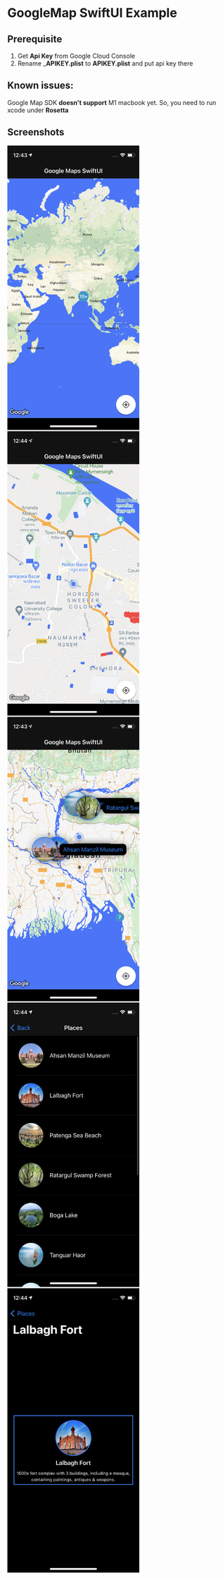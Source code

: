 # GoogleMap SwiftUI Example

## Prerequisite
 1. Get  __Api Key__ from Google Cloud Console
 2. Rename ___APIKEY.plist__ to __APIKEY.plist__ and put api key there
 
## Known issues:
Google Map SDK __doesn't support__ M1 macbook yet. So, you need to run xcode under __Rosetta__

## Screenshots
<img src="https://github.com/SNNafi/GoogleMapSwiftUI/blob/main/Pictures/Screenshot1.png?raw=true" width="300" height="645">
<img src="https://github.com/SNNafi/GoogleMapSwiftUI/blob/main/Pictures/Screenshot2.png?raw=true" width="300" height="645">
<img src="https://github.com/SNNafi/GoogleMapSwiftUI/blob/main/Pictures/Screenshot3.png?raw=true" width="300" height="645">
<img src="https://github.com/SNNafi/GoogleMapSwiftUI/blob/main/Pictures/Screenshot4.png?raw=true" width="300" height="645">
<img src="https://github.com/SNNafi/GoogleMapSwiftUI/blob/main/Pictures/Screenshot5.png?raw=true" width="300" height="645">

